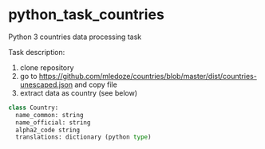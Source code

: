 # python_task_countries
Python 3 countries data processing task

Task description:
1. clone repository
2. go to https://github.com/mledoze/countries/blob/master/dist/countries-unescaped.json and copy file 
3. extract data as country (see below)

```python
class Country:
  name_common: string
  name_official: string
  alpha2_code string
  translations: dictionary (python type)
```  
